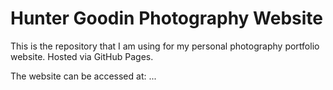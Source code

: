 # Hunter Goodin Photography Website

This is the repository that I am using for my personal photography portfolio website. Hosted via GitHub Pages. 

The website can be accessed at: 
...
